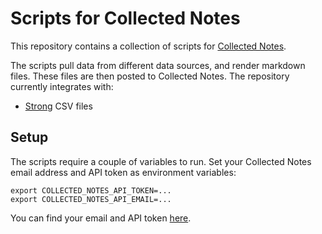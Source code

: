 # Scripts for Collected Notes

This repository contains a collection of scripts for [Collected Notes](http://collectednotes.com/).

The scripts pull data from different data sources, and render markdown files. These files are then posted to Collected Notes. The repository currently integrates with:

* [Strong](https://www.strong.app/) CSV files

## Setup

The scripts require a couple of variables to run. Set your Collected Notes email address and API token as environment variables:

```
export COLLECTED_NOTES_API_TOKEN=...
export COLLECTED_NOTES_API_EMAIL=...
```

You can find your email and API token [here](https://collectednotes.com/accounts/me/token).
